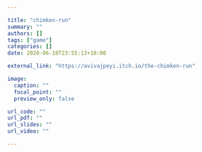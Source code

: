 ```yaml
---

title: "chimken-run"
summary: ""
authors: []
tags: ["game"]
categories: []
date: 2020-06-18T23:55:13+10:00

external_link: "https://avivajpeyi.itch.io/the-chimken-run"

image:
  caption: ""
  focal_point: ""
  preview_only: false

url_code: ""
url_pdf: ""
url_slides: ""
url_video: ""

---
```

